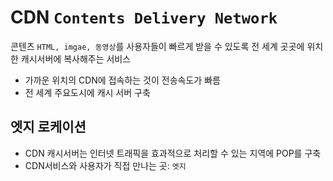 # CDN `Contents Delivery Network`
콘텐츠 `HTML, imgae, 동영상`를 사용자들이 빠르게 받을 수 있도록 전 세계 곳곳에 위치한 캐시서버에 복사해주는 서비스
- 가까운 위치의 CDN에 접속하는 것이 전송속도가 빠름
- 전 세계 주요도시에 캐시 서버 구축

## 엣지 로케이션
- CDN 캐시서버는 인터넷 트래픽을 효과적으로 처리할 수 있는 지역에 POP를 구축
- CDN서비스와 사용자가 직접 만나는 곳: `엣지`
